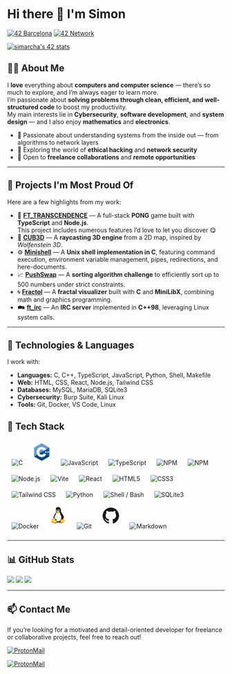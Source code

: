 # Hi there 👋 I'm Simon
[![42 Barcelona](https://img.shields.io/badge/42%20Barcelona-Student-informational?style=for-the-badge&logo=appveyor)](https://www.42barcelona.com) [![42 Network](https://img.shields.io/badge/42%20Network-Member-informational?style=for-the-badge&logo=appveyor)](https://42network.org)

[![simarcha's 42 stats](https://badge.mediaplus.ma/greenbinary/simarcha?1337Badge=off&UM6P=off)](https://github.com/oakoudad/badge42)

## 👨‍💻 About Me
I **love** everything about **computers and computer science** — there’s so much to explore, and I’m always eager to learn more.  
I’m passionate about **solving problems through clean, efficient, and well-structured code** to boost my productivity.  
My main interests lie in **Cybersecurity**, **software development**, and **system design** — and I also enjoy **mathematics** and **electronics**.

- 🎯 Passionate about understanding systems from the inside out — from algorithms to network layers 
- 🌱 Exploring the world of **ethical hacking** and **network security**  
- 💼 Open to **freelance collaborations** and **remote opportunities**

---

## 🚀 Projects I'm Most Proud Of
Here are a few highlights from my work:

- 🏓 **[FT_TRANSCENDENCE](https://github.com/SimonIsCoding/ft_transcendence)** — A full-stack **PONG** game built with **TypeScript** and **Node.js**.  
  This project includes numerous features I’d love to let you discover 😋
- 🧊 **[CUB3D](https://github.com/pauldahacker/cub3d)** — A **raycasting 3D engine** from a 2D map, inspired by *Wolfenstein 3D*.  
- ⚙️ **[Minishell](https://github.com/SimonIsCoding/minishell)** — A **Unix shell implementation in C**, featuring command execution, environment variable management, pipes, redirections, and here-documents.  
- 📈 **[PushSwap](https://github.com/SimonIsCoding/push_swap)** — A **sorting algorithm challenge** to efficiently sort up to 500 numbers under strict constraints.  
- 🌀 **[Fractol](https://github.com/SimonIsCoding/fractol)** — A **fractal visualizer** built with **C** and **MiniLibX**, combining math and graphics programming.  
- 🗪 **[ft_irc](https://github.com/SimonIsCoding/ft_irc)** — An **IRC server** implemented in **C++98**, leveraging Linux system calls.

---

## 🧠 Technologies & Languages
I work with:

- **Languages:** C, C++, TypeScript, JavaScript, Python, Shell, Makefile  
- **Web:** HTML, CSS, React, Node.js, Tailwind CSS  
- **Databases:** MySQL, MariaDB, SQLite3  
- **Cybersecurity:** Burp Suite, Kali Linux  
- **Tools:** Git, Docker, VS Code, Linux

## 🧠 Tech Stack

<p align="left">
  <img src="https://profilinator.rishav.dev/skills-assets/c-original.svg" alt="C" height="40" style="margin: 10px;" />
  <img src="https://raw.githubusercontent.com/devicons/devicon/master/icons/cplusplus/cplusplus-original.svg" alt="C++" height="40" style="margin: 10px;" />
  <img src="https://profilinator.rishav.dev/skills-assets/javascript-original.svg" alt="JavaScript" height="40" style="margin: 10px;" />
  <img src="https://profilinator.rishav.dev/skills-assets/typescript-original.svg" alt="TypeScript" height="40" style="margin: 10px;" />
    <img src="https://profilinator.rishav.dev/skills-assets/npm-original-wordmark.svg" alt="NPM" height="40" style="margin: 10px;" />
  	<img src="https://cdn.jsdelivr.net/gh/devicons/devicon/icons/npm/npm-original-wordmark.svg" alt="NPM" height="40" style="margin: 10px;" />
	  <img src="https://cdn.jsdelivr.net/gh/devicons/devicon/icons/nodejs/nodejs-original-wordmark.svg" alt="Node.js" height="40" style="margin: 10px;" />
	  <img src="https://vitejs.dev/logo-with-shadow.png" alt="Vite" height="40" style="margin: 10px;" />
  <img src="https://profilinator.rishav.dev/skills-assets/react-original-wordmark.svg" alt="React" height="40" style="margin: 10px;" />
  <img src="https://profilinator.rishav.dev/skills-assets/html5-original-wordmark.svg" alt="HTML5" height="40" style="margin: 10px;" />
  <img src="https://profilinator.rishav.dev/skills-assets/css3-original-wordmark.svg" alt="CSS3" height="40" style="margin: 10px;" />
  <img src="https://profilinator.rishav.dev/skills-assets/tailwindcss.svg" alt="Tailwind CSS" height="40" style="margin: 10px;" />
  <img src="https://profilinator.rishav.dev/skills-assets/python-original.svg" alt="Python" height="40" style="margin: 10px;" />
  <img src="https://cdn.jsdelivr.net/gh/devicons/devicon/icons/bash/bash-original.svg" alt="Shell / Bash" height="40" style="margin: 10px;" />
  <img src="https://www.vectorlogo.zone/logos/sqlite/sqlite-icon.svg" alt="SQLite3" height="40" style="margin: 10px;" />
  <img src="https://profilinator.rishav.dev/skills-assets/docker-original-wordmark.svg" alt="Docker" height="40" style="margin: 10px;" />
  <img src="https://raw.githubusercontent.com/devicons/devicon/master/icons/linux/linux-original.svg" alt="Linux" height="40" style="margin: 10px;" />
  <img src="https://www.vectorlogo.zone/logos/git-scm/git-scm-icon.svg" alt="Git" height="40" style="margin: 10px;" />
  <img src="https://raw.githubusercontent.com/devicons/devicon/master/icons/github/github-original.svg" alt="GitHub" height="40" style="margin: 10px;" />
  <img src="https://cdn.jsdelivr.net/gh/devicons/devicon/icons/markdown/markdown-original.svg" alt="Markdown" height="40" style="margin: 10px;" />
</p>

---

## 📊 GitHub Stats
![](https://github-readme-stats.vercel.app/api?username=SimonIsCoding&show_icons=true&theme=tokyonight)
![](https://github-readme-streak-stats.herokuapp.com/?user=SimonIsCoding&theme=tokyonight)
![](https://github-readme-stats.vercel.app/api/top-langs/?username=SimonIsCoding&layout=compact&theme=tokyonight)

---

## 📫 Contact Me
If you’re looking for a motivated and detail-oriented developer for freelance or collaborative projects, feel free to reach out!

<a href='mailto:sim.arch@proton.me' target="_blank"><img alt='ProtonMail' src='https://img.shields.io/badge/proton%20mail-6D4AFF?style=for-the-badge&logo=protonmail&logoColor=white'/></a>
<!-- - 🌐 Portfolio: [your-portfolio-link.com]  -->
<a href='linkedin.com/in/simon-archambault-57687a1b7' target="_blank"><img alt='ProtonMail' src='https://img.shields.io/badge/LinkedIn-0077B5?style=for-the-badge&logo=linkedin&logoColor=white'/></a>
